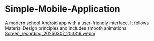 # Simple-Mobile-Application
A modern school Android app with a user-friendly interface. It follows Material Design principles and includes smooth animations.
[Screen_recording_20250307_203319.webm](https://github.com/user-attachments/assets/5159e329-6b5e-4d44-8e20-82129c3eed9f)

